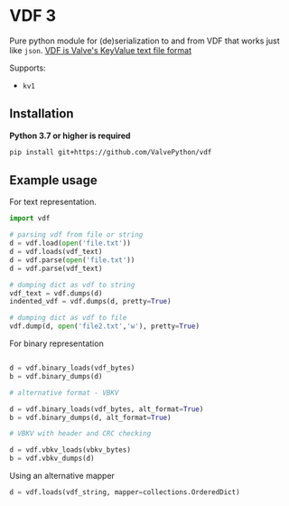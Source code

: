VDF 3
======

Pure python module for (de)serialization to and from VDF that works just like ``json``.
[VDF is Valve's KeyValue text file format](https://developer.valvesoftware.com/wiki/KeyValues)

Supports:
- ``kv1``

Installation
------------

**Python 3.7 or higher is required**

```sh
pip install git+https://github.com/ValvePython/vdf
```

Example usage
-------------

For text representation.

```py
import vdf

# parsing vdf from file or string
d = vdf.load(open('file.txt'))
d = vdf.loads(vdf_text)
d = vdf.parse(open('file.txt'))
d = vdf.parse(vdf_text)

# dumping dict as vdf to string
vdf_text = vdf.dumps(d)
indented_vdf = vdf.dumps(d, pretty=True)

# dumping dict as vdf to file
vdf.dump(d, open('file2.txt','w'), pretty=True)
```


For binary representation

```py

d = vdf.binary_loads(vdf_bytes)
b = vdf.binary_dumps(d)

# alternative format - VBKV

d = vdf.binary_loads(vdf_bytes, alt_format=True)
b = vdf.binary_dumps(d, alt_format=True)

# VBKV with header and CRC checking

d = vdf.vbkv_loads(vbkv_bytes)
b = vdf.vbkv_dumps(d)
```

Using an alternative mapper

```py
d = vdf.loads(vdf_string, mapper=collections.OrderedDict)
```
